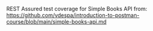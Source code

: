 REST Assured test coverage for Simple Books API from:
https://github.com/vdespa/introduction-to-postman-course/blob/main/simple-books-api.md